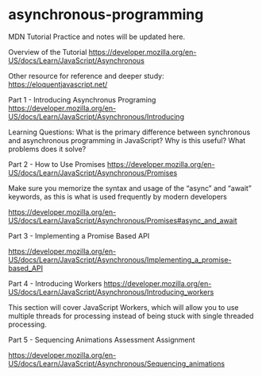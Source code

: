 # asynchronous-programming

MDN Tutorial
Practice and notes will be updated here. 



Overview of the Tutorial
https://developer.mozilla.org/en-US/docs/Learn/JavaScript/Asynchronous

Other resource for reference and deeper study: https://eloquentjavascript.net/

Part 1 - Introducing Asynchronus Programing
https://developer.mozilla.org/en-US/docs/Learn/JavaScript/Asynchronous/Introducing

Learning Questions:
What is the primary difference between synchronous and asynchronous programming in JavaScript?
Why is this useful?
What problems does it solve?


Part 2 - How to Use Promises
https://developer.mozilla.org/en-US/docs/Learn/JavaScript/Asynchronous/Promises

Make sure you memorize the syntax and usage of the “async” and “await” keywords, as this is what is used frequently by modern developers

https://developer.mozilla.org/en-US/docs/Learn/JavaScript/Asynchronous/Promises#async_and_await


Part 3 - Implementing a Promise Based API

https://developer.mozilla.org/en-US/docs/Learn/JavaScript/Asynchronous/Implementing_a_promise-based_API


Part 4 - Introducing Workers
https://developer.mozilla.org/en-US/docs/Learn/JavaScript/Asynchronous/Introducing_workers

This section will cover JavaScript Workers, which will allow you to use multiple threads for processing instead of being stuck with single threaded processing.

Part 5 - Sequencing Animations Assessment Assignment

https://developer.mozilla.org/en-US/docs/Learn/JavaScript/Asynchronous/Sequencing_animations
